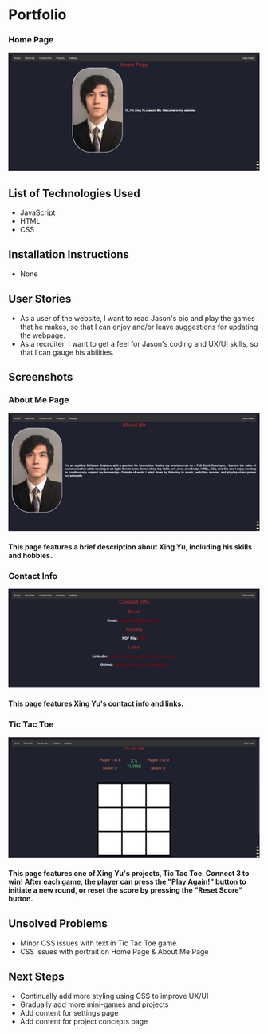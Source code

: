 # Portfolio
### Home Page
![home page](readme/readme-home.png)

## List of Technologies Used
- JavaScript
- HTML
- CSS

## Installation Instructions
- None

## User Stories
- As a user of the website, I want to read Jason's bio and play the games that he makes, so that I can enjoy and/or leave suggestions for updating the webpage.
- As a recruiter, I want to get a feel for Jason's coding and UX/UI skills, so that I can gauge his abilities.

## Screenshots
### About Me Page
![about me page](readme/readme-aboutme.png)
#### This page features a brief description about Xing Yu, including his skills and hobbies.

### Contact Info
![contact info page](readme/readme-contactinfo.png)
#### This page features Xing Yu's contact info and links.

### Tic Tac Toe
![tic tac toe page](readme/readme-ttt.png)
#### This page features one of Xing Yu's projects, Tic Tac Toe. Connect 3 to win! After each game, the player can press the "Play Again!" button to initiate a new round, or reset the score by pressing the "Reset Score" button.

## Unsolved Problems
- Minor CSS issues with text in Tic Tac Toe game
- CSS issues with portrait on Home Page & About Me Page

## Next Steps
- Continually add more styling using CSS to improve UX/UI
- Gradually add more mini-games and projects
- Add content for settings page
- Add content for project concepts page





